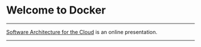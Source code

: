 Welcome to Docker
=================
***
[Software Architecture for the Cloud](https://robrich.org/slides/software-architecture-for-the-cloud/#/) is an online presentation.
***
